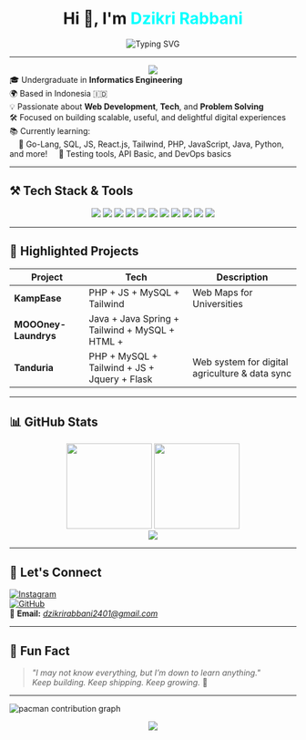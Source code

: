 <!-- Profile Header -->
<h1 align="center">Hi 👋, I'm <span style="color:#00FFFF">Dzikri Rabbani</span></h1>
<p align="center">
  <img src="https://readme-typing-svg.demolab.com?font=Fira+Code&weight=500&size=24&duration=4000&pause=1000&color=F97316&center=true&vCenter=true&multiline=true&repeat=true&width=600&lines=💻+Fullstack+Web+Dev+Enthusiast;🌱+Always+Learning+Tech+%26+Growth;⚡+Driven+to+Create%2C+Build%2C+Contribute" alt="Typing SVG" />
</p>

---
<div align="center">
  <img src="https://visitor-badge.laobi.icu/badge?page_id=dzikriii24.dzikriii24&"  />
</div
## 🚀 About Me

🎓 Undergraduate in **Informatics Engineering**  
🌍 Based in Indonesia 🇮🇩  
💡 Passionate about **Web Development**, **Tech**, and **Problem Solving**  
🛠️ Focused on building scalable, useful, and delightful digital experiences  
📚 Currently learning:  
&nbsp;&nbsp;&nbsp;&nbsp;🔸 Go-Lang, SQL, JS, React.js, Tailwind, PHP, JavaScript, Java, Python, and more!
&nbsp;&nbsp;&nbsp;&nbsp;🔸 Testing tools, API Basic, and DevOps basics

---

## ⚒️ Tech Stack & Tools

<div align="center">

<!-- Language & Frameworks -->
<img src="https://img.shields.io/badge/JavaScript-black?style=flat-square&logo=javascript" />
<img src="https://img.shields.io/badge/PHP-8892BF?style=flat-square&logo=php" />
<img src="https://img.shields.io/badge/Go-00ADD8?style=flat-square&logo=go" />
<img src="https://img.shields.io/badge/Python-3776AB?style=flat-square&logo=python" />
<img src="https://img.shields.io/badge/Java-007396?style=flat-square&logo=java" />
<img src="https://img.shields.io/badge/React-61DAFB?style=flat-square&logo=react" />
<img src="https://img.shields.io/badge/TailwindCSS-06B6D4?style=flat-square&logo=tailwind-css" />

<!-- DB & Tools -->
<img src="https://img.shields.io/badge/MySQL-4479A1?style=flat-square&logo=mysql" />
<img src="https://img.shields.io/badge/Postman-FF6C37?style=flat-square&logo=postman" />
<img src="https://img.shields.io/badge/Git-F05032?style=flat-square&logo=git" />
<img src="https://img.shields.io/badge/VSCode-007ACC?style=flat-square&logo=visual-studio-code" />

</div>


---

## 🌟 Highlighted Projects

| Project | Tech | Description |
|--------|------|-------------|
| **KampEase** | PHP + JS + MySQL + Tailwind | Web Maps for Universities |
| **MOOOney-Laundrys** | Java + Java Spring + Tailwind + MySQL + HTML +  |
| **Tanduria** | PHP + MySQL + Tailwind + JS + Jquery + Flask| Web system for digital agriculture & data sync |

---

## 📊 GitHub Stats

<div align="center">
  <img src="https://github-readme-stats.vercel.app/api?username=dzikriii24&show_icons=true&theme=gradient&hide_border=true" height="150px"/>
  <img src="https://github-readme-streak-stats.herokuapp.com/?user=dzikriii24&theme=tokyonight&hide_border=true" height="150px"/>
  <br />
  <img src="https://github-readme-stats.vercel.app/api/top-langs/?username=dzikriii24&layout=compact&theme=tokyonight&hide_border=true"/>
</div>

---

## 🔗 Let's Connect

[![Instagram](https://img.shields.io/badge/Instagram-%40sweswoz-DD2476?style=for-the-badge&logo=instagram&logoColor=white)](https://instagram.com/sweswoz)  
[![GitHub](https://img.shields.io/badge/GitHub-dzikriii24-333?style=for-the-badge&logo=github&logoColor=white)](https://github.com/dzikriii24)  
📧 **Email:** *dzikrirabbani2401@gmail.com*  

---

## 💬 Fun Fact

> *"I may not know everything, but I’m down to learn anything."*  
> _Keep building. Keep shipping. Keep growing._ 🚀

---
<picture>
  <source media="(prefers-color-scheme: dark)" srcset="https://raw.githubusercontent.com/dzikriii24/dzikriii24/output/pacman-contribution-graph-dark.svg">
  <source media="(prefers-color-scheme: light)" srcset="https://raw.githubusercontent.com/dzikriii24/dzikriii24/output/pacman-contribution-graph.svg">
  <img alt="pacman contribution graph" src="https://raw.githubusercontent.com/dzikriii24/dzikriii24/output/pacman-contribution-graph.svg">
</picture>
<!-- Footer note -->
<p align="center">
  <img src="https://capsule-render.vercel.app/api?type=waving&color=0abde3&height=100&section=footer"/>
</p>
